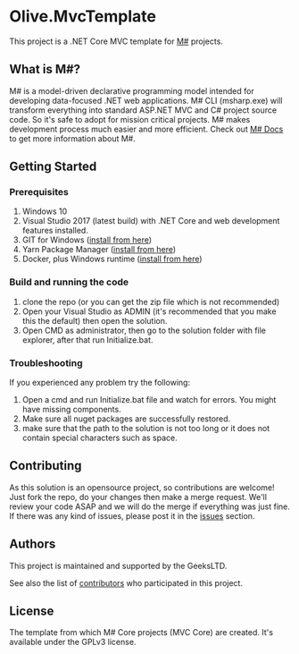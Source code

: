 # Olive.MvcTemplate

This project is a .NET Core MVC template for [M#](https://geeks.ltd.uk/about-us/msharp-technology) projects. 
 
## What is M#?

M# is a model-driven declarative programming model intended for developing data-focused .NET web applications. M# CLI (msharp.exe) will transform everything into standard ASP.NET MVC and C# project source code. So it's safe to adopt for mission critical projects.
M# makes development process much easier and more efficient. Check out [M# Docs](https://github.com/Geeksltd/MSharp.Docs) to get more information about M#.

## Getting Started


### Prerequisites

1. Windows 10
2. Visual Studio 2017 (latest build) with .NET Core and web development features installed.
3. GIT for Windows ([install from here](http://gitforwindows.org/))
4. Yarn Package Manager ([install from here](https://yarnpkg.com/latest.msi))
5. Docker, plus Windows runtime ([install from here](https://docs.docker.com/toolbox/toolbox_install_windows/))

### Build and running the code
1. clone the repo (or you can get the zip file which is not recommended)
2. Open your Visual Studio as ADMIN (it's recommended that you make this the default) then open the solution.
3. Open CMD as administrator, then go to the solution folder with file explorer, after that run Initialize.bat.

### Troubleshooting
If you experienced any problem try the following:
1. Open a cmd and run Initialize.bat file and watch for errors. You might have missing components.
2. Make sure all nuget packages are successfully restored.
3. make sure that the path to the solution is not too long or it does not contain special characters such as space.


## Contributing

As this solution is an opensource project, so contributions are welcome! Just fork the repo, do your changes then make a merge request. 
We'll review your code ASAP and we will do the merge if everything was just fine. If there was any kind of issues, please post it in the [issues](https://github.com/Geeksltd/Olive.MvcTemplate/issues) section.

## Authors

This project is maintained and supported by the GeeksLTD.

See also the list of [contributors](https://github.com/Geeksltd/Olive.MvcTemplate/contributors) who participated in this project.

## License

The template from which M# Core projects (MVC Core) are created. It's available under the GPLv3 license.
